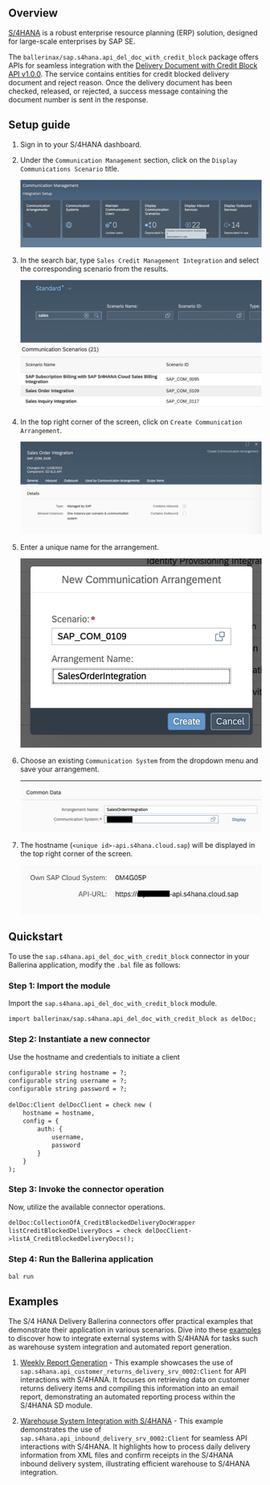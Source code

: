 ## Overview

[S/4HANA](https://www.sap.com/india/products/erp/s4hana.html) is a robust enterprise resource planning (ERP) solution,
designed for large-scale enterprises by SAP SE.

The `ballerinax/sap.s4hana.api_del_doc_with_credit_block` package offers APIs for seamless integration with the [Delivery Document with Credit Block API v1.0.0](https://api.sap.com/api/API_DEL_DOC_WITH_CREDIT_BLOCK/overview). The service contains entities for credit blocked delivery document and reject reason. Once the delivery document has been checked, released, or rejected, a success message containing the document number is sent in the response.

## Setup guide

1. Sign in to your S/4HANA dashboard.

2. Under the `Communication Management` section, click on the `Display Communications Scenario` title.

   ![Display Scenarios](https://raw.githubusercontent.com/ballerina-platform/module-ballerinax-sap/main/docs/setup/3-1-display-scenarios.png)

3. In the search bar, type `Sales Credit Management Integration` and select the corresponding scenario from the results.

   ![Search Sales Order](https://raw.githubusercontent.com/ballerina-platform/module-ballerinax-sap/main/docs/setup/3-2-search-sales-order.png)

4. In the top right corner of the screen, click on `Create Communication Arrangement`.

   ![Click Create Arrangement](https://raw.githubusercontent.com/ballerina-platform/module-ballerinax-sap/main/docs/setup/3-3-click-create-arrangement.png)

5. Enter a unique name for the arrangement.

   ![Give Arrangement Name](https://raw.githubusercontent.com/ballerina-platform/module-ballerinax-sap/main/docs/setup/3-4-give-arrangement-name.png)

6. Choose an existing `Communication System` from the dropdown menu and save your arrangement.

   ![Select Existing Communication Arrangement](https://raw.githubusercontent.com/ballerina-platform/module-ballerinax-sap/main/docs/setup/3-5-select-communication-system.png)

7. The hostname (`<unique id>-api.s4hana.cloud.sap`) will be displayed in the top right corner of the screen.

   ![View Hostname](https://raw.githubusercontent.com/ballerina-platform/module-ballerinax-sap/main/docs/setup/3-6-view-hostname.png)

## Quickstart

To use the `sap.s4hana.api_del_doc_with_credit_block` connector in your Ballerina application, modify the `.bal` file as follows:

### Step 1: Import the module

Import the `sap.s4hana.api_del_doc_with_credit_block` module.

```ballerina
import ballerinax/sap.s4hana.api_del_doc_with_credit_block as delDoc;
```

### Step 2: Instantiate a new connector

Use the hostname and credentials to initiate a client

```ballerina
configurable string hostname = ?;
configurable string username = ?;
configurable string password = ?;

delDoc:Client delDocClient = check new (
    hostname = hostname,
    config = {
        auth: {
            username,
            password
        }
    }
);
```

### Step 3: Invoke the connector operation

Now, utilize the available connector operations.

```ballerina
delDoc:CollectionOfA_CreditBlockedDeliveryDocWrapper listCreditBlockedDeliveryDocs = check delDocClient->listA_CreditBlockedDeliveryDocs();
```

### Step 4: Run the Ballerina application

```bash
bal run
```

## Examples

The S/4 HANA Delivery Ballerina connectors offer practical examples that demonstrate their application in various
scenarios. Dive into
these [examples](https://github.com/ballerina-platform/module-ballerinax-sap.s4hana.delivery/tree/main/examples) to
discover how to integrate external systems with S/4HANA for tasks such as warehouse system integration and automated
report generation.

1. [Weekly Report Generation](https://github.com/ballerina-platform/module-ballerinax-sap.s4hana.delivery/tree/main/examples/generate-report) -
   This example showcases the use of `sap.s4hana.api_customer_returns_delivery_srv_0002:Client` for API interactions
   with S/4HANA. It focuses on retrieving data on customer returns delivery items and compiling this information into an
   email report, demonstrating an automated reporting process within the S/4HANA SD module.

2. [Warehouse System Integration with S/4HANA](https://github.com/ballerina-platform/module-ballerinax-sap.s4hana.delivery/tree/main/examples/inbound-deliveries-to-sap) -
   This example demonstrates the use of `sap.s4hana.api_inbound_delivery_srv_0002:Client` for seamless API interactions
   with S/4HANA. It highlights how to process daily delivery information from XML files and confirm receipts in the
   S/4HANA inbound delivery system, illustrating efficient warehouse to S/4HANA integration.
